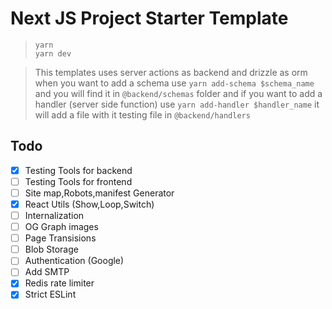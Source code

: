 # Next JS Project Starter Template

> `yarn`\
> `yarn dev`

> This templates uses server actions as backend and drizzle as orm when you want to add a schema use `yarn add-schema $schema_name` and you will find it in `@backend/schemas` folder and if you want to add a handler (server side function) use `yarn add-handler $handler_name` it will add a file with it testing file in `@backend/handlers`

## Todo

-   [x] Testing Tools for backend
-   [ ] Testing Tools for frontend
-   [ ] Site map,Robots,manifest Generator
-   [x] React Utils (Show,Loop,Switch)
-   [ ] Internalization
-   [ ] OG Graph images
-   [ ] Page Transisions
-   [ ] Blob Storage
-   [ ] Authentication (Google)
-   [ ] Add SMTP
-   [x] Redis rate limiter
-   [x] Strict ESLint
